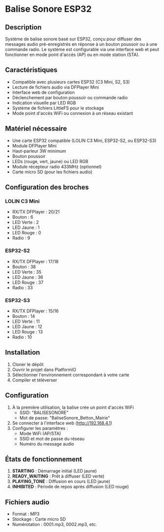 # Balise Sonore ESP32

## Description
Système de balise sonore basé sur ESP32, conçu pour diffuser des messages audio pré-enregistrés en réponse à un bouton poussoir ou à une commande radio. Le système est configurable via une interface web et peut fonctionner en mode point d'accès (AP) ou en mode station (STA).

## Caractéristiques
- Compatible avec plusieurs cartes ESP32 (C3 Mini, S2, S3)
- Lecture de fichiers audio via DFPlayer Mini
- Interface web de configuration
- Déclenchement par bouton poussoir ou commande radio
- Indication visuelle par LED RGB
- Système de fichiers LittleFS pour le stockage
- Mode point d'accès WiFi ou connexion à un réseau existant

## Matériel nécessaire
- Une carte ESP32 compatible (LOLIN C3 Mini, ESP32-S2, ou ESP32-S3)
- Module DFPlayer Mini
- Haut-parleur 3W minimum
- Bouton poussoir
- LEDs (rouge, vert, jaune) ou LED RGB
- Module récepteur radio 433MHz (optionnel)
- Carte micro SD (pour les fichiers audio)

## Configuration des broches
### LOLIN C3 Mini
- RX/TX DFPlayer : 20/21
- Bouton : 6
- LED Verte : 2
- LED Jaune : 1
- LED Rouge : 0
- Radio : 9

### ESP32-S2
- RX/TX DFPlayer : 17/18
- Bouton : 38
- LED Verte : 35
- LED Jaune : 36
- LED Rouge : 37
- Radio : 33

### ESP32-S3
- RX/TX DFPlayer : 15/16
- Bouton : 14
- LED Verte : 11
- LED Jaune : 12
- LED Rouge : 13
- Radio : 10

## Installation
1. Cloner le dépôt
2. Ouvrir le projet dans PlatformIO
3. Sélectionner l'environnement correspondant à votre carte
4. Compiler et téléverser

## Configuration
1. À la première utilisation, la balise crée un point d'accès WiFi
   - SSID: "BALISESONORE"
   - Mot de passe: "BaliseSonore_Betton_Mairie"
2. Se connecter à l'interface web (http://192.168.4.1)
3. Configurer les paramètres :
   - Mode WiFi (AP/STA)
   - SSID et mot de passe du réseau
   - Numéro du message audio

## États de fonctionnement
1. **STARTING** : Démarrage initial (LED jaune)
2. **READY_WAITING** : Prêt à diffuser (LED verte)
3. **PLAYING_TONE** : Diffusion en cours (LED jaune)
4. **INHIBITED** : Période de repos après diffusion (LED rouge)

## Fichiers audio
- Format : MP3
- Stockage : Carte micro SD
- Numérotation : 0001.mp3, 0002.mp3, etc.
